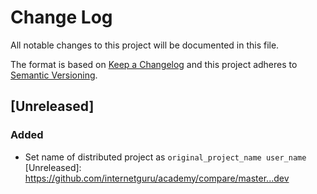 # Change Log
All notable changes to this project will be documented in this file.

The format is based on [Keep a Changelog](http://keepachangelog.com/)
and this project adheres to [Semantic Versioning](http://semver.org/).

## [Unreleased]
### Added
 - Set name of distributed project as `original_project_name user_name`
[Unreleased]: https://github.com/internetguru/academy/compare/master...dev
